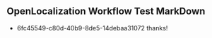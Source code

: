 ## OpenLocalization Workflow Test MarkDown
* 6fc45549-c80d-40b9-8de5-14debaa31072 
thanks!<!--HONumber=Mar16_HO2-->
